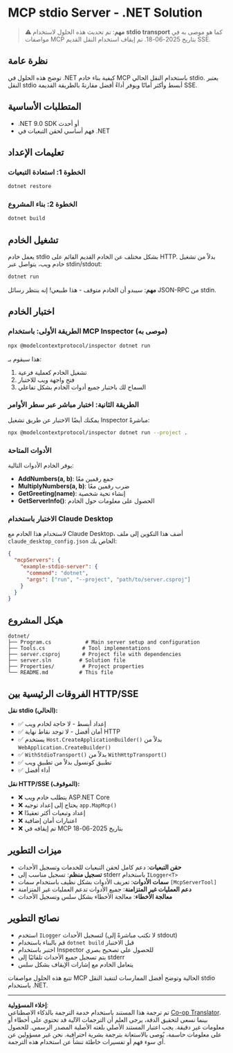 <!--
CO_OP_TRANSLATOR_METADATA:
{
  "original_hash": "69372338676e01a2c97f42f70fdfbf42",
  "translation_date": "2025-08-26T20:16:35+00:00",
  "source_file": "03-GettingStarted/05-stdio-server/solution/dotnet/README.md",
  "language_code": "ar"
}
-->
# MCP stdio Server - .NET Solution

> **⚠️ مهم**: تم تحديث هذه الحلول لاستخدام **stdio transport** كما هو موصى به في مواصفات MCP بتاريخ 2025-06-18. تم إيقاف استخدام النقل القديم SSE.

## نظرة عامة

توضح هذه الحلول في .NET كيفية بناء خادم MCP باستخدام النقل الحالي stdio. يعتبر النقل stdio أبسط وأكثر أمانًا ويوفر أداءً أفضل مقارنةً بالطريقة القديمة SSE.

## المتطلبات الأساسية

- .NET 9.0 SDK أو أحدث
- فهم أساسي لحقن التبعيات في .NET

## تعليمات الإعداد

### الخطوة 1: استعادة التبعيات

```bash
dotnet restore
```

### الخطوة 2: بناء المشروع

```bash
dotnet build
```

## تشغيل الخادم

يعمل خادم stdio بشكل مختلف عن الخادم القديم القائم على HTTP. بدلاً من تشغيل خادم ويب، يتواصل عبر stdin/stdout:

```bash
dotnet run
```

**مهم**: سيبدو أن الخادم متوقف - هذا طبيعي! إنه ينتظر رسائل JSON-RPC من stdin.

## اختبار الخادم

### الطريقة الأولى: باستخدام MCP Inspector (موصى به)

```bash
npx @modelcontextprotocol/inspector dotnet run
```

هذا سيقوم بـ:
1. تشغيل الخادم كعملية فرعية
2. فتح واجهة ويب للاختبار
3. السماح لك باختبار جميع أدوات الخادم بشكل تفاعلي

### الطريقة الثانية: اختبار مباشر عبر سطر الأوامر

يمكنك أيضًا الاختبار عن طريق تشغيل Inspector مباشرةً:

```bash
npx @modelcontextprotocol/inspector dotnet run --project .
```

### الأدوات المتاحة

يوفر الخادم الأدوات التالية:

- **AddNumbers(a, b)**: جمع رقمين معًا
- **MultiplyNumbers(a, b)**: ضرب رقمين معًا  
- **GetGreeting(name)**: إنشاء تحية شخصية
- **GetServerInfo()**: الحصول على معلومات حول الخادم

### الاختبار باستخدام Claude Desktop

لاستخدام هذا الخادم مع Claude Desktop، أضف هذا التكوين إلى ملف `claude_desktop_config.json` الخاص بك:

```json
{
  "mcpServers": {
    "example-stdio-server": {
      "command": "dotnet",
      "args": ["run", "--project", "path/to/server.csproj"]
    }
  }
}
```

## هيكل المشروع

```
dotnet/
├── Program.cs           # Main server setup and configuration
├── Tools.cs            # Tool implementations
├── server.csproj       # Project file with dependencies
├── server.sln         # Solution file
├── Properties/         # Project properties
└── README.md          # This file
```

## الفروقات الرئيسية بين HTTP/SSE

**نقل stdio (الحالي):**
- ✅ إعداد أبسط - لا حاجة لخادم ويب
- ✅ أمان أفضل - لا توجد نقاط نهاية HTTP
- ✅ يستخدم `Host.CreateApplicationBuilder()` بدلاً من `WebApplication.CreateBuilder()`
- ✅ `WithStdioTransport()` بدلاً من `WithHttpTransport()`
- ✅ تطبيق كونسول بدلاً من تطبيق ويب
- ✅ أداء أفضل

**نقل HTTP/SSE (الموقوف):**
- ❌ يتطلب خادم ويب ASP.NET Core
- ❌ يحتاج إلى إعداد توجيه `app.MapMcp()`
- ❌ إعداد وتبعيات أكثر تعقيدًا
- ❌ اعتبارات أمان إضافية
- ❌ تم إيقافه في MCP بتاريخ 2025-06-18

## ميزات التطوير

- **حقن التبعيات**: دعم كامل لحقن التبعيات للخدمات وتسجيل الأحداث
- **تسجيل منظم**: تسجيل مناسب إلى stderr باستخدام `ILogger<T>`
- **سمات الأدوات**: تعريف الأدوات بشكل نظيف باستخدام سمات `[McpServerTool]`
- **دعم العمليات غير المتزامنة**: جميع الأدوات تدعم العمليات غير المتزامنة
- **معالجة الأخطاء**: معالجة الأخطاء بشكل سلس وتسجيل الأحداث

## نصائح التطوير

- استخدم `ILogger` لتسجيل الأحداث (لا تكتب مباشرةً إلى stdout)
- قم بالبناء باستخدام `dotnet build` قبل الاختبار
- اختبر باستخدام Inspector للحصول على تصحيح بصري
- يتم تسجيل جميع الأحداث تلقائيًا إلى stderr
- يتعامل الخادم مع إشارات الإيقاف بشكل سلس

تتبع هذه الحلول مواصفات MCP الحالية وتوضح أفضل الممارسات لتنفيذ النقل stdio باستخدام .NET.

---

**إخلاء المسؤولية**:  
تم ترجمة هذا المستند باستخدام خدمة الترجمة بالذكاء الاصطناعي [Co-op Translator](https://github.com/Azure/co-op-translator). بينما نسعى لتحقيق الدقة، يرجى العلم أن الترجمات الآلية قد تحتوي على أخطاء أو معلومات غير دقيقة. يجب اعتبار المستند الأصلي بلغته الأصلية المصدر الرسمي. للحصول على معلومات حاسمة، يُوصى بالاستعانة بترجمة بشرية احترافية. نحن غير مسؤولين عن أي سوء فهم أو تفسيرات خاطئة تنشأ عن استخدام هذه الترجمة.